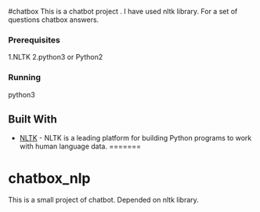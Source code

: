 
#chatbox
This is a chatbot project .
I have  used nltk library.
For a set of questions chatbox answers.

### Prerequisites

  1.NLTK
  2.python3 or Python2

### Running

  python3 <filename>



## Built With

* [NLTK](https://www.nltk.org/) - NLTK is a leading platform for building Python programs to work with human language data.
=======
# chatbox_nlp
This is a small project of chatbot.
Depended on nltk library.
